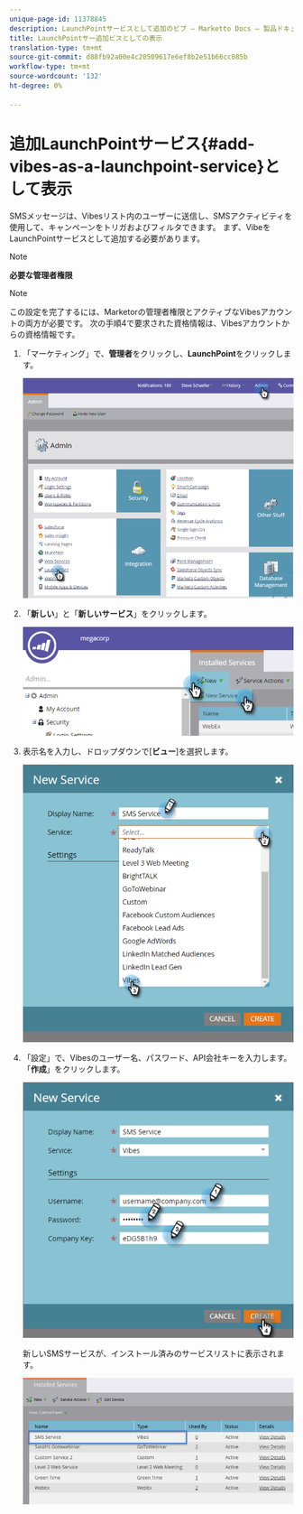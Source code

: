 ```yaml
---
unique-page-id: 11378845
description: LaunchPointサービスとして追加のビブ — Marketto Docs — 製品ドキュメント
title: LaunchPointサー追加ビスとしての表示
translation-type: tm+mt
source-git-commit: d88fb92a00e4c20509617e6ef8b2e51b66cc085b
workflow-type: tm+mt
source-wordcount: '132'
ht-degree: 0%

---
```



# 追加LaunchPointサービス{#add-vibes-as-a-launchpoint-service}として表示

SMSメッセージは、Vibesリスト内のユーザーに送信し、SMSアクティビティを使用して、キャンペーンをトリガおよびフィルタできます。 まず、VibeをLaunchPointサービスとして追加する必要があります。

>[!NOTE]
>
>**必要な管理者権限**

>[!NOTE]
>
>この設定を完了するには、Marketorの管理者権限とアクティブなVibesアカウントの両方が必要です。 次の手順4で要求された資格情報は、Vibesアカウントからの資格情報です。

1. 「マーケティング」で、**管理者**&#x200B;をクリックし、**LaunchPoint**&#x200B;をクリックします。

   ![](assets/image2016-7-27-9-3a31-3a17.png)

1. 「**新しい**」と「**新しいサービス**」をクリックします。

   ![](assets/image2016-7-27-9-3a34-3a25.png)

1. 表示名を入力し、ドロップダウンで[**ビュー**]を選択します。

   ![](assets/new-service-vibes.png)

1. 「設定」で、Vibesのユーザー名、パスワード、API会社キーを入力します。 「**作成**」をクリックします。

   ![](assets/new-service-vibes-settings-2.png)

   新しいSMSサービスが、インストール済みのサービスリストに表示されます。

   ![](assets/image2016-7-27-9-3a45-3a1.png)

